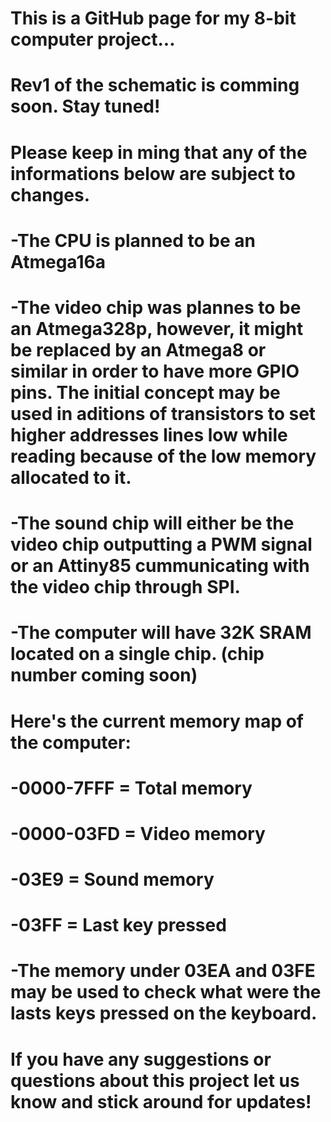 # This is a GitHub page for my 8-bit computer project...
# 
# Rev1 of the schematic is comming soon. Stay tuned!
#
# Please keep in ming that any of the informations below are subject to changes.
# -The CPU is planned to be an Atmega16a
# -The video chip was plannes to be an Atmega328p, however, it might be replaced by an Atmega8 or similar in order to have more GPIO pins. The initial concept may be used in aditions of transistors to set higher addresses lines low while reading because of the low memory allocated to it.
# -The sound chip will either be the video chip outputting a PWM signal or an Attiny85 cummunicating with the video chip through SPI.
# -The computer will have 32K SRAM located on a single chip. (chip number coming soon)
#
# Here's the current memory map of the computer:
#   -0000-7FFF = Total memory
#   -0000-03FD = Video memory
#   -03E9 = Sound memory
#   -03FF = Last key pressed
#   -The memory under 03EA and 03FE may be used to check what were the lasts keys pressed on the keyboard.
#
# If you have any suggestions or questions about this project let us know and stick around for updates!
